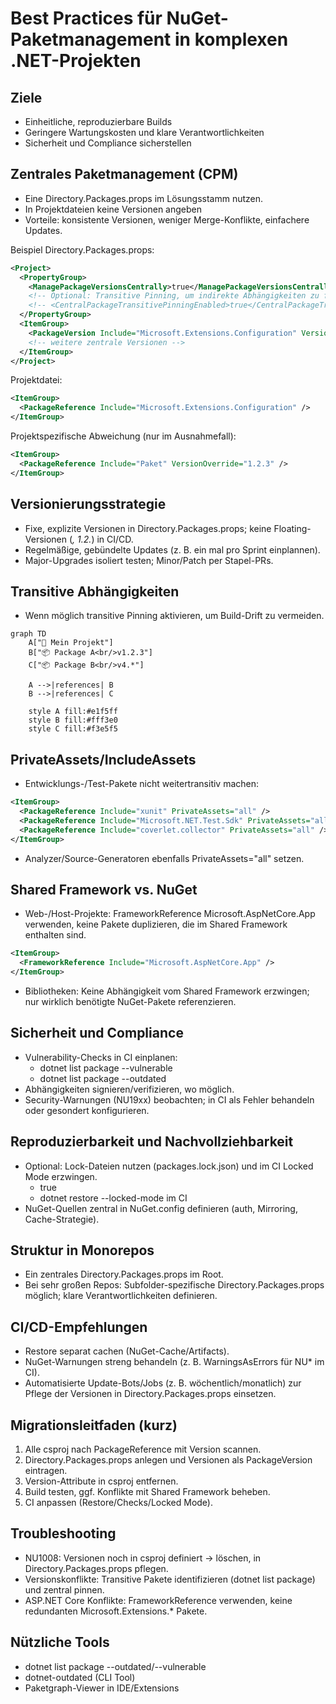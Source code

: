 # Best Practices für NuGet-Paketmanagement in komplexen .NET-Projekten

## Ziele
- Einheitliche, reproduzierbare Builds
- Geringere Wartungskosten und klare Verantwortlichkeiten
- Sicherheit und Compliance sicherstellen

## Zentrales Paketmanagement (CPM)
- Eine Directory.Packages.props im Lösungsstamm nutzen.
- In Projektdateien keine Versionen angeben
- Vorteile: konsistente Versionen, weniger Merge-Konflikte, einfachere Updates.

Beispiel Directory.Packages.props:
```xml
<Project>
  <PropertyGroup>
    <ManagePackageVersionsCentrally>true</ManagePackageVersionsCentrally>
    <!-- Optional: Transitive Pinning, um indirekte Abhängigkeiten zu fixieren -->
    <!-- <CentralPackageTransitivePinningEnabled>true</CentralPackageTransitivePinningEnabled> -->
  </PropertyGroup>
  <ItemGroup>
    <PackageVersion Include="Microsoft.Extensions.Configuration" Version="9.0.9" />
    <!-- weitere zentrale Versionen -->
  </ItemGroup>
</Project>
```

Projektdatei:
```xml
<ItemGroup>
  <PackageReference Include="Microsoft.Extensions.Configuration" />
</ItemGroup>
```

Projektspezifische Abweichung (nur im Ausnahmefall):
```xml
<ItemGroup>
  <PackageReference Include="Paket" VersionOverride="1.2.3" />
</ItemGroup>
```

## Versionierungsstrategie
- Fixe, explizite Versionen in Directory.Packages.props; keine Floating-Versionen (*, 1.2.*) in CI/CD.
- Regelmäßige, gebündelte Updates (z. B. ein mal pro Sprint einplannen).
- Major-Upgrades isoliert testen; Minor/Patch per Stapel-PRs.

## Transitive Abhängigkeiten
- Wenn möglich transitive Pinning aktivieren, um Build-Drift zu vermeiden.

```mermaid
graph TD
    A["🔷 Mein Projekt"]
    B["📦 Package A<br/>v1.2.3"]
    C["📦 Package B<br/>v4.*"]
    
    A -->|references| B
    B -->|references| C
    
    style A fill:#e1f5ff
    style B fill:#fff3e0
    style C fill:#f3e5f5
```

## PrivateAssets/IncludeAssets
- Entwicklungs-/Test-Pakete nicht weitertransitiv machen:
```xml
<ItemGroup>
  <PackageReference Include="xunit" PrivateAssets="all" />
  <PackageReference Include="Microsoft.NET.Test.Sdk" PrivateAssets="all" />
  <PackageReference Include="coverlet.collector" PrivateAssets="all" />
</ItemGroup>
```
- Analyzer/Source-Generatoren ebenfalls PrivateAssets="all" setzen.

## Shared Framework vs. NuGet
- Web-/Host-Projekte: FrameworkReference Microsoft.AspNetCore.App verwenden, keine Pakete duplizieren, die im Shared Framework enthalten sind.
```xml
<ItemGroup>
  <FrameworkReference Include="Microsoft.AspNetCore.App" />
</ItemGroup>
```
- Bibliotheken: Keine Abhängigkeit vom Shared Framework erzwingen; nur wirklich benötigte NuGet-Pakete referenzieren.

## Sicherheit und Compliance
- Vulnerability-Checks in CI einplanen:
  - dotnet list package --vulnerable
  - dotnet list package --outdated
- Abhängigkeiten signieren/verifizieren, wo möglich.
- Security-Warnungen (NU19xx) beobachten; in CI als Fehler behandeln oder gesondert konfigurieren.

## Reproduzierbarkeit und Nachvollziehbarkeit
- Optional: Lock-Dateien nutzen (packages.lock.json) und im CI Locked Mode erzwingen.
  - <RestorePackagesWithLockFile>true</RestorePackagesWithLockFile>
  - dotnet restore --locked-mode im CI
- NuGet-Quellen zentral in NuGet.config definieren (auth, Mirroring, Cache-Strategie).

## Struktur in Monorepos
- Ein zentrales Directory.Packages.props im Root.
- Bei sehr großen Repos: Subfolder-spezifische Directory.Packages.props möglich; klare Verantwortlichkeiten definieren.

## CI/CD-Empfehlungen
- Restore separat cachen (NuGet-Cache/Artifacts).
- NuGet-Warnungen streng behandeln (z. B. WarningsAsErrors für NU* im CI).
- Automatisierte Update-Bots/Jobs (z. B. wöchentlich/monatlich) zur Pflege der Versionen in Directory.Packages.props einsetzen.

## Migrationsleitfaden (kurz)
1. Alle csproj nach PackageReference mit Version scannen.
2. Directory.Packages.props anlegen und Versionen als PackageVersion eintragen.
3. Version-Attribute in csproj entfernen.
4. Build testen, ggf. Konflikte mit Shared Framework beheben.
5. CI anpassen (Restore/Checks/Locked Mode).

## Troubleshooting
- NU1008: Versionen noch in csproj definiert → löschen, in Directory.Packages.props pflegen.
- Versionskonflikte: Transitive Pakete identifizieren (dotnet list package) und zentral pinnen.
- ASP.NET Core Konflikte: FrameworkReference verwenden, keine redundanten Microsoft.Extensions.* Pakete.

## Nützliche Tools
- dotnet list package --outdated/--vulnerable
- dotnet-outdated (CLI Tool)
- Paketgraph-Viewer in IDE/Extensions
